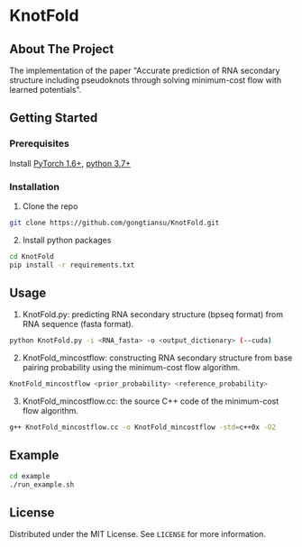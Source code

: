 # KnotFold
## About The Project

The implementation of the paper "Accurate prediction of RNA secondary structure including pseudoknots through solving minimum-cost flow with learned potentials".

## Getting Started
### Prerequisites
Install [PyTorch 1.6+](https://pytorch.org/),
[python
3.7+](https://www.python.org/downloads/)

### Installation

1. Clone the repo
```sh
git clone https://github.com/gongtiansu/KnotFold.git
```

2. Install python packages
```sh
cd KnotFold
pip install -r requirements.txt
```

## Usage
1. KnotFold.py: predicting RNA secondary structure (bpseq format) from RNA sequence (fasta format).  
```sh
python KnotFold.py -i <RNA_fasta> -o <output_dictionary> (--cuda)
```
2. KnotFold_mincostflow: constructing RNA secondary structure from base pairing probability using the minimum-cost flow algorithm.
```sh
KnotFold_mincostflow <prior_probability> <reference_probability> 
```
3. KnotFold_mincostflow.cc: the source C++ code of the minimum-cost flow algorithm. 
```sh
g++ KnotFold_mincostflow.cc -o KnotFold_mincostflow -std=c++0x -O2 
```
## Example
```sh
cd example
./run_example.sh
```

## License
Distributed under the MIT License. See `LICENSE` for more information.
